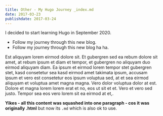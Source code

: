 ```yaml
---
title: Other - My Hugo Journey _index.md
date: 2017-03-23
publishdate: 2017-03-24
---
```


I decided to start learning Hugo in September 2020.

- Follow my journey through this new blog.
- Follow my journey through this new blog ha ha.

Est aliquyam lorem eirmod dolore sit. Et gubergren sed ea rebum dolore sit amet, at rebum ipsum et diam et tempor, et gubergren no aliquyam duo eirmod aliquyam diam. Ea ipsum et eirmod lorem tempor stet gubergren stet, kasd consetetur sea kasd eirmod amet takimata ipsum, accusam ipsum et vero est consetetur eos ipsum voluptua sed, at et sea eirmod aliquyam et voluptua amet magna magna. Vero dolor voluptua dolor at est. Dolore et magna lorem lorem erat et no, eos ut sit et et. Vero et vero sed justo. Tempor sea eos vero lorem sit ea eirmod at et,.

**Yikes - all this content was squashed into one paragraph - cos it was originally .html**
but now its `.md` which is also ok to use.


